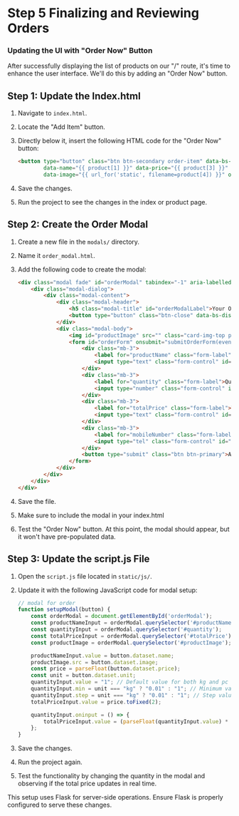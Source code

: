 # Step 5 Finalizing and Reviewing Orders


### Updating the UI with "Order Now" Button

After successfully displaying the list of products on our "/" route, it's time to enhance the user interface. We'll do this by adding an "Order Now" button.

## Step 1: Update the Index.html

1. Navigate to `index.html`.
2. Locate the "Add Item" button.
3. Directly below it, insert the following HTML code for the "Order Now" button:

   ```html
   <button type="button" class="btn btn-secondary order-item" data-bs-toggle="modal" data-bs-target="#orderModal"
           data-name="{{ product[1] }}" data-price="{{ product[3] }}" data-unit="{{ product[2] }}"
           data-image="{{ url_for('static', filename=product[4]) }}" onclick="setupModal(this)">Order Item</button>
   ```

4. Save the changes.
5. Run the project to see the changes in the index or product page.

## Step 2: Create the Order Modal

1. Create a new file in the `modals/` directory.
2. Name it `order_modal.html`.
3. Add the following code to create the modal:

   ```html
   <div class="modal fade" id="orderModal" tabindex="-1" aria-labelledby="orderModalLabel" aria-hidden="true">
       <div class="modal-dialog">
           <div class="modal-content">
               <div class="modal-header">
                   <h5 class="modal-title" id="orderModalLabel">Your Order</h5>
                   <button type="button" class="btn-close" data-bs-dismiss="modal" aria-label="Close"></button>
               </div>
               <div class="modal-body">
                   <img id="productImage" src="" class="card-img-top product-image" alt="Product Image">
                   <form id="orderForm" onsubmit="submitOrderForm(event)">
                       <div class="mb-3">
                           <label for="productName" class="form-label">Product</label>
                           <input type="text" class="form-control" id="productName" readonly>
                       </div>
                       <div class="mb-3">
                           <label for="quantity" class="form-label">Quantity</label>
                           <input type="number" class="form-control" id="quantity"  min="1" step="1" value="1"">
                       </div>
                       <div class="mb-3">
                           <label for="totalPrice" class="form-label">Total Price</label>
                           <input type="text" class="form-control" id="totalPrice" readonly>
                       </div>
                       <div class="mb-3">
                           <label for="mobileNumber" class="form-label">Mobile Number</label>
                           <input type="tel" class="form-control" id="mobileNumber" pattern="\d*">
                       </div>
                       <button type="submit" class="btn btn-primary">Add to Order</button>
                   </form>
               </div>
           </div>
       </div>
   </div>
   ```

4. Save the file.
5. Make sure to include the modal in your index.html
6. Test the "Order Now" button. At this point, the modal should appear, but it won't have pre-populated data.

## Step 3: Update the script.js File

1. Open the `script.js` file located in `static/js/`.
2. Update it with the following JavaScript code for modal setup:

   ```javascript
   // modal for order
   function setupModal(button) {
       const orderModal = document.getElementById('orderModal');
       const productNameInput = orderModal.querySelector('#productName');
       const quantityInput = orderModal.querySelector('#quantity');
       const totalPriceInput = orderModal.querySelector('#totalPrice');
       const productImage = orderModal.querySelector('#productImage');

       productNameInput.value = button.dataset.name;
       productImage.src = button.dataset.image;
       const price = parseFloat(button.dataset.price);
       const unit = button.dataset.unit;
       quantityInput.value = "1"; // Default value for both kg and pc
       quantityInput.min = unit === "kg" ? "0.01" : "1"; // Minimum value based on unit
       quantityInput.step = unit === "kg" ? "0.01" : "1"; // Step value based on unit
       totalPriceInput.value = price.toFixed(2);

       quantityInput.oninput = () => {
           totalPriceInput.value = (parseFloat(quantityInput.value) * price).toFixed(2);
       };
   }
   ```

3. Save the changes.
4. Run the project again.
5. Test the functionality by changing the quantity in the modal and observing if the total price updates in real time.

This setup uses Flask for server-side operations. Ensure Flask is properly configured to serve these changes.
```

